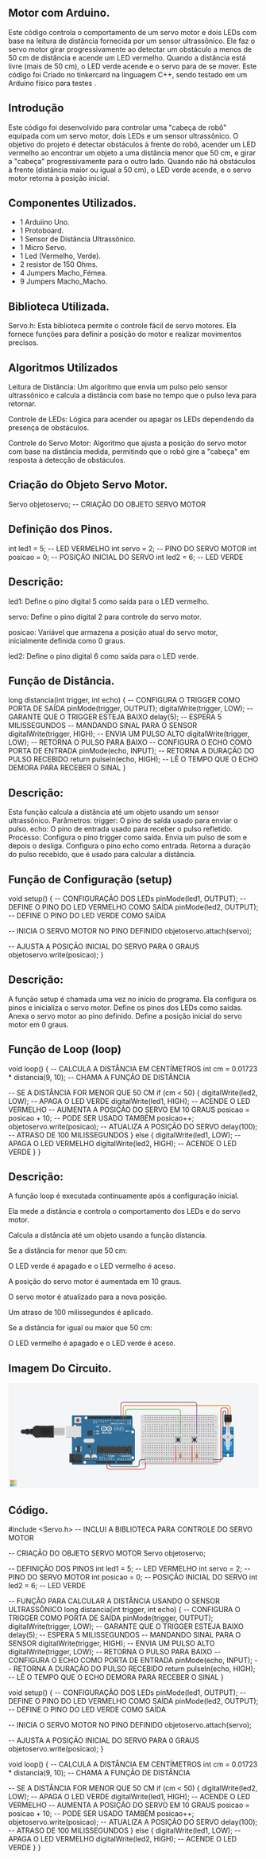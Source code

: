 ## Motor com Arduino.

Este código controla o comportamento de um servo motor e dois LEDs com base na leitura de distância fornecida por um sensor ultrassônico. 
Ele faz o servo motor girar progressivamente ao detectar um obstáculo a menos de 50 cm de distância e acende um LED vermelho. 
Quando a distância está livre (mais de 50 cm), o LED verde acende e o servo para de se mover.
Este código foi Criado no tinkercard na linguagem C++, sendo testado em um Arduino físico para testes .

## Introdução


Este código foi desenvolvido para controlar uma "cabeça de robô" equipada com um servo motor, dois LEDs e um sensor ultrassônico. 
O objetivo do projeto é detectar obstáculos à frente do robô, acender um LED vermelho ao encontrar um objeto a uma distância menor que 50 cm,
e girar a "cabeça" progressivamente para o outro lado. Quando não há obstáculos à frente (distância maior ou igual a 50 cm), o LED verde acende,
e o servo motor retorna à posição inicial.

## Componentes Utilizados.

- 1 Arduiino Uno.
- 1 Protoboard.
- 1 Sensor de Distãncia Ultrassônico.
- 1 Micro Servo.
- 1 Led (Vermelho, Verde).
- 2 resistor de 150 Ohms.
- 4 Jumpers Macho_Fémea.
- 9 Jumpers Macho_Macho.

##  Biblioteca Utilizada.

Servo.h: Esta biblioteca permite o controle fácil de servo motores. 
Ela fornece funções para definir a posição do motor e realizar movimentos precisos.


##  Algoritmos Utilizados


Leitura de Distância: Um algoritmo que envia um pulso pelo sensor ultrassônico e calcula a distância com base no tempo que o pulso leva para retornar.

Controle de LEDs: Lógica para acender ou apagar os LEDs dependendo da presença de obstáculos.

Controle do Servo Motor: Algoritmo que ajusta a posição do servo motor com base na distância medida,
permitindo que o robô gire a "cabeça" em resposta à detecção de obstáculos.



## Criação do Objeto Servo Motor.

Servo objetoservo; -- CRIAÇÃO DO OBJETO SERVO MOTOR


##  Definição dos Pinos.

int led1 = 5;       -- LED VERMELHO
int servo = 2;      -- PINO DO SERVO MOTOR
int posicao = 0;    -- POSIÇÃO INICIAL DO SERVO
int led2 = 6;       -- LED VERDE


## Descrição:


led1: Define o pino digital 5 como saída para o LED vermelho.

servo: Define o pino digital 2 para controle do servo motor.

posicao: Variável que armazena a posição atual do servo motor, inicialmente definida como 0 graus.

led2: Define o pino digital 6 como saída para o LED verde.


## Função de Distância.

long distancia(int trigger, int echo) {
  -- CONFIGURA O TRIGGER COMO PORTA DE SAÍDA
  pinMode(trigger, OUTPUT);
  digitalWrite(trigger, LOW); -- GARANTE QUE O TRIGGER ESTEJA BAIXO
  delay(5); -- ESPERA 5 MILISSEGUNDOS
  -- MANDANDO SINAL PARA O SENSOR
  digitalWrite(trigger, HIGH); -- ENVIA UM PULSO ALTO
  digitalWrite(trigger, LOW);  -- RETORNA O PULSO PARA BAIXO
  -- CONFIGURA O ECHO COMO PORTA DE ENTRADA
  pinMode(echo, INPUT);
  -- RETORNA A DURAÇÃO DO PULSO RECEBIDO
  return pulseIn(echo, HIGH); -- LÊ O TEMPO QUE O ECHO DEMORA PARA RECEBER O SINAL
}



## Descrição: 

Esta função calcula a distância até um objeto usando um sensor ultrassônico.
 Parâmetros:
 trigger: 
O pino de saída usado para enviar o pulso.
 echo: 
O pino de entrada usado para receber o pulso refletido.
 Processo:
Configura o pino trigger como saída.
Envia um pulso de som e depois o desliga.
Configura o pino echo como entrada.
Retorna a duração do pulso recebido, que é usado para calcular a distância.


##  Função de Configuração (setup)

void setup() {
  -- CONFIGURAÇÃO DOS LEDs
  pinMode(led1, OUTPUT);   -- DEFINE O PINO DO LED VERMELHO COMO SAÍDA
  pinMode(led2, OUTPUT);   -- DEFINE O PINO DO LED VERDE COMO SAÍDA
  
  -- INICIA O SERVO MOTOR NO PINO DEFINIDO
  objetoservo.attach(servo);
  
  -- AJUSTA A POSIÇÃO INICIAL DO SERVO PARA 0 GRAUS
  objetoservo.write(posicao);
}


## Descrição:

A função setup é chamada uma vez no início do programa. Ela configura os pinos e inicializa o servo motor.
Define os pinos dos LEDs como saídas.
Anexa o servo motor ao pino definido.
Define a posição inicial do servo motor em 0 graus.

## Função de Loop (loop)


void loop() {
  -- CALCULA A DISTÂNCIA EM CENTÍMETROS
  int cm = 0.01723 * distancia(9, 10); -- CHAMA A FUNÇÃO DE DISTÂNCIA
  
  -- SE A DISTÂNCIA FOR MENOR QUE 50 CM
  if (cm < 50) {
    digitalWrite(led2, LOW);   -- APAGA O LED VERDE
    digitalWrite(led1, HIGH);  -- ACENDE O LED VERMELHO
    -- AUMENTA A POSIÇÃO DO SERVO EM 10 GRAUS
    posicao = posicao + 10; -- PODE SER USADO TAMBÉM posicao++;
    objetoservo.write(posicao); -- ATUALIZA A POSIÇÃO DO SERVO
    delay(100); -- ATRASO DE 100 MILISSEGUNDOS
  } else {
    digitalWrite(led1, LOW);   -- APAGA O LED VERMELHO
    digitalWrite(led2, HIGH);  -- ACENDE O LED VERDE
  }
}



## Descrição: 
A função loop é executada continuamente após a configuração inicial.

Ela mede a distância e controla o comportamento dos LEDs e do servo motor.

Calcula a distância até um objeto usando a função distancia.

Se a distância for menor que 50 cm:

O LED verde é apagado e o LED vermelho é aceso.

A posição do servo motor é aumentada em 10 graus.

O servo motor é atualizado para a nova posição.

Um atraso de 100 milissegundos é aplicado.

Se a distância for igual ou maior que 50 cm:

O LED vermelho é apagado e o LED verde é aceso.




  ## Imagem Do Circuito.
  

![Estrutura_do_motor_com_sensor](projeto_servo_motor.png)



## Código.


#include <Servo.h> -- INCLUI A BIBLIOTECA PARA CONTROLE DO SERVO MOTOR

-- CRIAÇÃO DO OBJETO SERVO MOTOR
Servo objetoservo;

-- DEFINIÇÃO DOS PINOS
int led1 = 5;       -- LED VERMELHO
int servo = 2;      -- PINO DO SERVO MOTOR
int posicao = 0;    -- POSIÇÃO INICIAL DO SERVO
int led2 = 6;       -- LED VERDE

-- FUNÇÃO PARA CALCULAR A DISTÂNCIA USANDO O SENSOR ULTRASSÔNICO
long distancia(int trigger, int echo) {
  -- CONFIGURA O TRIGGER COMO PORTA DE SAÍDA
  pinMode(trigger, OUTPUT);
  digitalWrite(trigger, LOW); -- GARANTE QUE O TRIGGER ESTEJA BAIXO
  delay(5); -- ESPERA 5 MILISSEGUNDOS
  -- MANDANDO SINAL PARA O SENSOR
  digitalWrite(trigger, HIGH); -- ENVIA UM PULSO ALTO
  digitalWrite(trigger, LOW);  -- RETORNA O PULSO PARA BAIXO
  -- CONFIGURA O ECHO COMO PORTA DE ENTRADA
  pinMode(echo, INPUT);
  -- RETORNA A DURAÇÃO DO PULSO RECEBIDO
  return pulseIn(echo, HIGH); -- LÊ O TEMPO QUE O ECHO DEMORA PARA RECEBER O SINAL
}

void setup() {
  -- CONFIGURAÇÃO DOS LEDs
  pinMode(led1, OUTPUT);   -- DEFINE O PINO DO LED VERMELHO COMO SAÍDA
  pinMode(led2, OUTPUT);   -- DEFINE O PINO DO LED VERDE COMO SAÍDA
  
  -- INICIA O SERVO MOTOR NO PINO DEFINIDO
  objetoservo.attach(servo);
  
  -- AJUSTA A POSIÇÃO INICIAL DO SERVO PARA 0 GRAUS
  objetoservo.write(posicao);
}

void loop() {
  -- CALCULA A DISTÂNCIA EM CENTÍMETROS
  int cm = 0.01723 * distancia(9, 10); -- CHAMA A FUNÇÃO DE DISTÂNCIA
  
  -- SE A DISTÂNCIA FOR MENOR QUE 50 CM
  if (cm < 50) {
    digitalWrite(led2, LOW);   -- APAGA O LED VERDE
    digitalWrite(led1, HIGH);  -- ACENDE O LED VERMELHO
    -- AUMENTA A POSIÇÃO DO SERVO EM 10 GRAUS
    posicao = posicao + 10; -- PODE SER USADO TAMBÉM posicao++;
    objetoservo.write(posicao); -- ATUALIZA A POSIÇÃO DO SERVO
    delay(100); -- ATRASO DE 100 MILISSEGUNDOS
  } else {
    digitalWrite(led1, LOW);   -- APAGA O LED VERMELHO
    digitalWrite(led2, HIGH);  -- ACENDE O LED VERDE
  }
}


